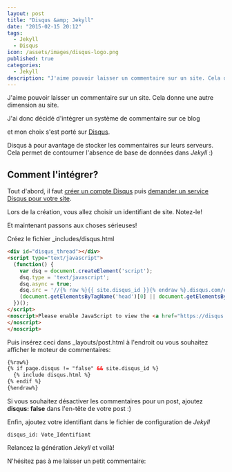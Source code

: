 ```yaml
---
layout: post
title: "Disqus &amp; Jekyll"
date: "2015-02-15 20:12"
tags:
  - Jekyll
  - Disqus
icon: /assets/images/disqus-logo.png
published: true
categories:
  - Jekyll
description: "J'aime pouvoir laisser un commentaire sur un site. Cela donne une autre dimension au site.J'ai donc decidé d'intégrer un système de commentaire sur ce blog et mon choix s'est porté sur Disqus."
---
```


J'aime pouvoir laisser un commentaire sur un site.
Cela donne une autre dimension au site.

J'ai donc décidé d'intégrer un système de commentaire sur ce blog
<!--more-->
et mon choix s'est porté sur [Disqus](http://disqus.com).

Disqus à pour avantage de stocker les commentaires sur leurs serveurs.
Cela permet de contourner l'absence de base de données dans *Jekyll* :)

Comment l'intégrer?
-------------------

Tout d'abord, il faut [créer un compte Disqus](https://disqus.com/profile/signup/)
puis [demander un service Disqus pour votre site](https://disqus.com/admin/create/).

Lors de la création, vous allez choisir un identifiant de site.
Notez-le!

Et maintenant passons aux choses sérieuses!

Créez le fichier _includes/disqus.html

~~~html
<div id="disqus_thread"></div>
<script type="text/javascript">
  (function() {
    var dsq = document.createElement('script');
    dsq.type = 'text/javascript';
    dsq.async = true;
    dsq.src = '//{% raw %}{{ site.disqus_id }}{% endraw %}.disqus.com/embed.js';
    (document.getElementsByTagName('head')[0] || document.getElementsByTagName('body')[0]).appendChild(dsq);
  })();
</script>
<noscript>Please enable JavaScript to view the <a href="https://disqus.com/?ref_noscript">comments powered by Disqus.</a>
</noscript>
</noscript>
~~~

Puis insérez ceci dans _layouts/post.html à l'endroit ou vous souhaitez afficher le
moteur de commentaires:

~~~html
{%raw%}
{% if page.disqus != "false" && site.disqus_id %}
  {% include disqus.html %}
{% endif %}
{%endraw%}
~~~

Si vous souhaitez désactiver les commentaires pour un post, ajoutez
**disqus: false** dans l'en-tête de votre post :)

Enfin, ajoutez votre identifiant dans le fichier de configuration de *Jekyll*

~~~
disqus_id: Vote_Identifiant
~~~

Relancez la génération *Jekyll* et voilà!

N'hésitez pas à me laisser un petit commentaire:
